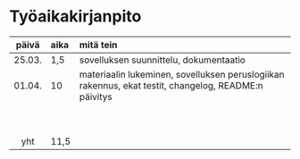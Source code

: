 # Työaikakirjanpito

| päivä | aika | mitä tein  |
| :----:|:-----| :-----|
| 25.03. | 1,5    | sovelluksen suunnittelu, dokumentaatio |
|01.04.  |  10   | materiaalin lukeminen, sovelluksen peruslogiikan rakennus, ekat testit, changelog, README:n päivitys |
|  |     |  |
|       |     |  |
|       |     |  |
| |     |  |
|       |     |  |
|   |     | |
|   |     | |
|       |     | |
|   |     |  |
| yht   | 11,5  | | 
